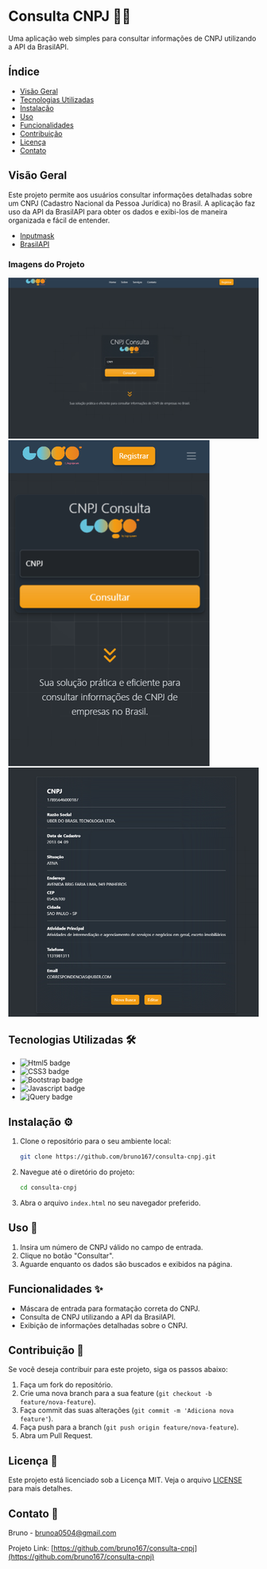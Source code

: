 # Consulta CNPJ 🕵️‍♂️

Uma aplicação web simples para consultar informações de CNPJ utilizando a API da BrasilAPI.

## Índice

- [Visão Geral](#visão-geral)
- [Tecnologias Utilizadas](#tecnologias-utilizadas)
- [Instalação](#instalação)
- [Uso](#uso)
- [Funcionalidades](#funcionalidades)
- [Contribuição](#contribuição)
- [Licença](#licença)
- [Contato](#contato)

## Visão Geral

Este projeto permite aos usuários consultar informações detalhadas sobre um CNPJ (Cadastro Nacional da Pessoa Jurídica) no Brasil. A aplicação faz uso da API da BrasilAPI para obter os dados e exibi-los de maneira organizada e fácil de entender. 

- [Inputmask](https://github.com/RobinHerbots/Inputmask)
- [BrasilAPI](https://brasilapi.com.br/)

### Imagens do Projeto

![Screenshot 1](screenshot1.png)
![Screenshot 2](screenshot2.png)
![Screenshot 3](screenshot3.png)


## Tecnologias Utilizadas 🛠️

- ![Html5 badge](https://img.shields.io/badge/HTML5-E34F26?style=for-the-badge&logo=html5&logoColor=white)
- ![CSS3 badge](https://img.shields.io/badge/CSS3-1572B6?style=for-the-badge&logo=css3&logoColor=white)
- ![Bootstrap badge](https://img.shields.io/badge/Bootstrap-563D7C?style=for-the-badge&logo=bootstrap&logoColor=white)
- ![Javascript badge](https://img.shields.io/badge/JavaScript-F7DF1E?style=for-the-badge&logo=javascript&logoColor=black)
- ![jQuery badge](https://img.shields.io/badge/jQuery-0769AD?style=for-the-badge&logo=jquery&logoColor=white)

## Instalação ⚙️

1. Clone o repositório para o seu ambiente local:

   ```bash
   git clone https://github.com/bruno167/consulta-cnpj.git
   ```

2. Navegue até o diretório do projeto:

   ```bash
   cd consulta-cnpj
   ```

3. Abra o arquivo `index.html` no seu navegador preferido.

## Uso 🚀

1. Insira um número de CNPJ válido no campo de entrada.
2. Clique no botão "Consultar".
3. Aguarde enquanto os dados são buscados e exibidos na página.

## Funcionalidades ✨

- Máscara de entrada para formatação correta do CNPJ.
- Consulta de CNPJ utilizando a API da BrasilAPI.
- Exibição de informações detalhadas sobre o CNPJ.

## Contribuição 🤝

Se você deseja contribuir para este projeto, siga os passos abaixo:

1. Faça um fork do repositório.
2. Crie uma nova branch para a sua feature (`git checkout -b feature/nova-feature`).
3. Faça commit das suas alterações (`git commit -m 'Adiciona nova feature'`).
4. Faça push para a branch (`git push origin feature/nova-feature`).
5. Abra um Pull Request.

## Licença 📝

Este projeto está licenciado sob a Licença MIT. Veja o arquivo [LICENSE](LICENSE) para mais detalhes.

## Contato 📧

Bruno - [brunoa0504@gmail.com](mailto:brunoa0504@gmail.com)

Projeto Link: [https://github.com/bruno167/consulta-cnpj](https://github.com/bruno167/consulta-cnpj)